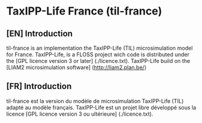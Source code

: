 # TaxIPP-Life France (til-france)

## [EN] Introduction

til-france is an implementation the TaxIPP-Life (TIL) microsimulation model for France.
TaxIPP-Life, is a FLOSS project wich code is distributed under the [GPL licence version 3 or later] (./licence.txt).
TaxIPP-Life build on the [LIAM2 microsimulation software] (http://liam2.plan.be/)

## [FR] Introduction

til-france est la version du modèle de microsimulation TaxIPP-Life (TIL) adapté au modèle français.
TaxIPP-Life est un projet libre développé sous la licence [GPL licence version 3 ou ultérieure] (./licence.txt).
